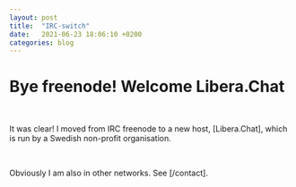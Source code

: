 ```yaml
---
layout: post
title:  "IRC-switch"
date:   2021-06-23 18:06:10 +0200
categories: blog 
---
```

# Bye freenode! Welcome Libera.Chat 
<p>&nbsp;</p>
It was clear!
I moved from IRC freenode to a new host,
[Libera.Chat], which is run by a Swedish
non-profit organisation.  
<p>&nbsp;</p>
Obviously I am also in other networks. 
See [/contact].

[Libera.Chat]: https://libera.chat/
[/contact]: https://aicsx.github.io/ax/contact
